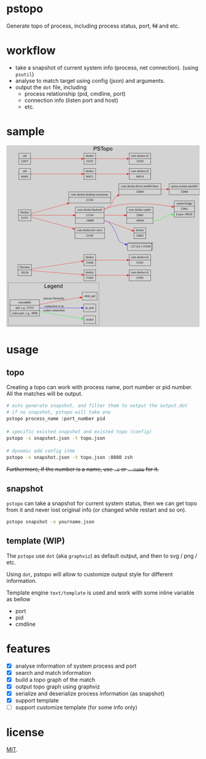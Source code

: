 # pstopo
Generate topo of process, including process status, port, ~~fd~~ and etc.

# workflow
- take a snapshot of current system info (process, net connection). (using `psutil`)
- analyse to match target using config (json) and arguments.
- output the `dot` file, including
  - process relationship (pid, cmdline, port)
  - connection info (listen port and host)
  - etc.

# sample

![](sample/output.dot.png)

# usage
## topo
Creating a topo can work with process name, port number or pid number.
All the matches will be output.

```sh
# auto generate snapshot, and filter them to output the output.dot
# if no snapshot, pstopo will take one
pstopo process_name :port_number pid

# specific existed snapshot and existed topo (config)
pstopo -s snapshot.json -t topo.json

# dynamic add config itme
pstopo -s snapshot.json -t topo.json :8080 zsh
```

~~Furthermore, if the number is a name, use `-n` or `--name` for it.~~

## snapshot
`pstopo` can take a snapshot for current system status, 
then we can get topo from it and never lost original info (or changed while restart and so on). 

```sh
pstopo snapshot -o yourname.json
```


## template (WIP)
The `pstopo` use `dot` (aka `graphviz`) as default output, and then to svg / png / etc.

Using `dot`, pstopo will allow to customize output style for different information.

Template engine `text/template` is used and work with some inline variable as bellow
- port
- pid
- cmdline

# features
- [x] analyse information of system process and port
- [x] search and match information
- [x] build a topo graph of the match
- [x] output topo graph using graphviz
- [x] serialize and deserialize process information (as snapshot)
- [x] support template
- [ ] support customize template (for some info only)

# license
[MIT](LICENSE).